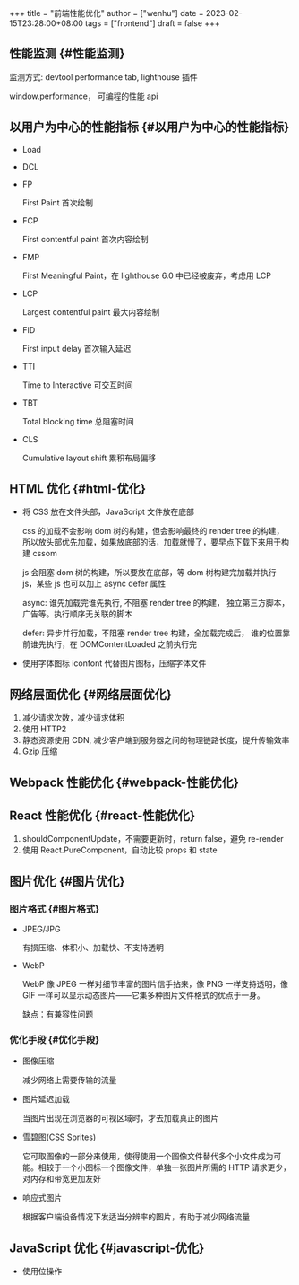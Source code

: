 +++
title = "前端性能优化"
author = ["wenhu"]
date = 2023-02-15T23:28:00+08:00
tags = ["frontend"]
draft = false
+++

## 性能监测 {#性能监测}

监测方式: devtool performance tab, lighthouse 插件

window.performance， 可编程的性能 api


## 以用户为中心的性能指标 {#以用户为中心的性能指标}

-   Load
-   DCL
-   FP

    First Paint 首次绘制
-   FCP

    First contentful paint 首次内容绘制

-   FMP

    First Meaningful Paint，在 lighthouse 6.0 中已经被废弃，考虑用 LCP

-   LCP

    Largest contentful paint 最大内容绘制
-   FID

    First input delay 首次输入延迟
-   TTI

    Time to Interactive 可交互时间
-   TBT

    Total blocking time 总阻塞时间
-   CLS

    Cumulative layout shift 累积布局偏移


## HTML 优化 {#html-优化}

-   将 CSS 放在文件头部，JavaScript 文件放在底部

    css 的加载不会影响 dom 树的构建，但会影响最终的 render tree 的构建，所以放头部优先加载，如果放底部的话，加载就慢了，要早点下载下来用于构建 cssom

    js 会阻塞 dom 树的构建，所以要放在底部，等 dom 树构建完加载并执行 js，某些 js 也可以加上 async defer 属性

    async: 谁先加载完谁先执行, 不阻塞 render tree 的构建， 独立第三方脚本，广告等。执行顺序无关联的脚本

    defer: 异步并行加载，不阻塞 render tree 构建，全加载完成后， 谁的位置靠前谁先执行，在 DOMContentLoaded 之前执行完

-   使用字体图标 iconfont 代替图片图标，压缩字体文件


## 网络层面优化 {#网络层面优化}

1.  减少请求次数，减少请求体积
2.  使用 HTTP2
3.  静态资源使用 CDN, 减少客户端到服务器之间的物理链路长度，提升传输效率
4.  Gzip 压缩


## Webpack 性能优化 {#webpack-性能优化}


## React 性能优化 {#react-性能优化}

1.  shouldComponentUpdate，不需要更新时，return false，避免 re-render
2.  使用 React.PureComponent，自动比较 props 和 state


## 图片优化 {#图片优化}


### 图片格式 {#图片格式}

-   JPEG/JPG

    有损压缩、体积小、加载快、不支持透明
-   WebP

    WebP 像 JPEG 一样对细节丰富的图片信手拈来，像 PNG 一样支持透明，像 GIF 一样可以显示动态图片——它集多种图片文件格式的优点于一身。

    缺点：有兼容性问题


### 优化手段 {#优化手段}

-   图像压缩

    减少网络上需要传输的流量
-   图片延迟加载

    当图片出现在浏览器的可视区域时，才去加载真正的图片
-   雪碧图(CSS Sprites)

    它可取图像的一部分来使用，使得使用一个图像文件替代多个小文件成为可能。相较于一个小图标一个图像文件，单独一张图片所需的 HTTP 请求更少，对内存和带宽更加友好
-   响应式图片

    根据客户端设备情况下发适当分辨率的图片，有助于减少网络流量


## JavaScript 优化 {#javascript-优化}

-   使用位操作
